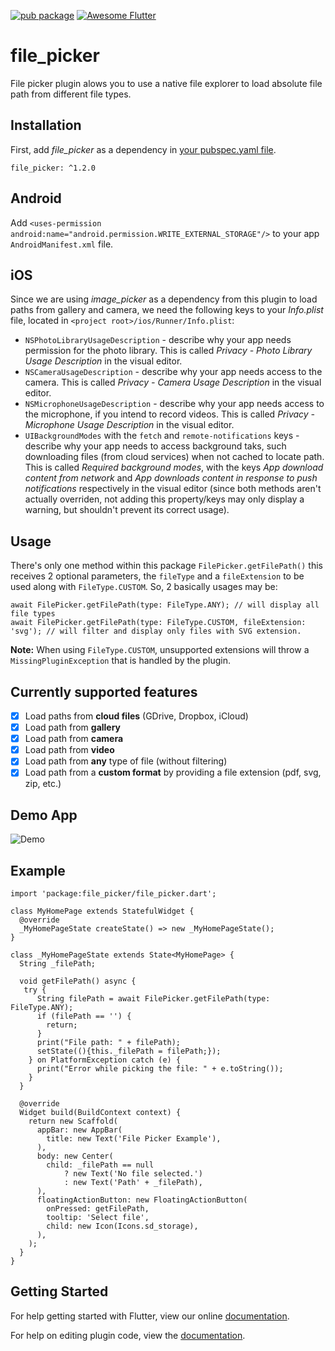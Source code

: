 [![pub package](https://img.shields.io/pub/v/file_picker.svg)](https://pub.dartlang.org/packages/file_picker)
[![Awesome Flutter](https://img.shields.io/badge/Awesome-Flutter-blue.svg?longCache=true&style=flat-square)](https://github.com/Solido/awesome-flutter)

# file_picker

File picker plugin alows you to use a native file explorer to load absolute file path from different file types.

## Installation

First, add  *file_picker*  as a dependency in [your pubspec.yaml file](https://flutter.io/platform-plugins/).

```
file_picker: ^1.2.0
```
## Android
Add `<uses-permission android:name="android.permission.WRITE_EXTERNAL_STORAGE"/>` to your app `AndroidManifest.xml` file.

## iOS
Since we are using *image_picker* as a dependency from this plugin to load paths from gallery and camera, we need the following keys to your _Info.plist_ file, located in `<project root>/ios/Runner/Info.plist`:

* `NSPhotoLibraryUsageDescription` - describe why your app needs permission for the photo library. This is called _Privacy - Photo Library Usage Description_ in the visual editor.
* `NSCameraUsageDescription` - describe why your app needs access to the camera. This is called _Privacy - Camera Usage Description_ in the visual editor.
* `NSMicrophoneUsageDescription` - describe why your app needs access to the microphone, if you intend to record videos. This is called _Privacy - Microphone Usage Description_ in the visual editor.
* `UIBackgroundModes` with the `fetch` and `remote-notifications` keys - describe why your app needs to access background taks, such downloading files (from cloud services) when not cached to locate path. This is called _Required background modes_, with the keys _App download content from network_ and _App downloads content in response to push notifications_ respectively in the visual editor (since both methods aren't actually overriden, not adding this property/keys may only display a warning, but shouldn't prevent its correct usage).

## Usage
There's only one method within this package
`FilePicker.getFilePath()`
this receives 2 optional parameters, the `fileType` and a `fileExtension` to be used along with `FileType.CUSTOM`. 
So, 2 basically usages may be:
```
await FilePicker.getFilePath(type: FileType.ANY); // will display all file types
await FilePicker.getFilePath(type: FileType.CUSTOM, fileExtension: 'svg'); // will filter and display only files with SVG extension.
```

**Note:** When using `FileType.CUSTOM`, unsupported extensions will throw a `MissingPluginException` that is handled by the plugin.

## Currently supported features
* [X] Load paths from **cloud files** (GDrive, Dropbox, iCloud)
* [X] Load path from **gallery**
* [X] Load path from **camera**
* [X] Load path from **video**
* [X] Load path from **any** type of file (without filtering)
* [X] Load path from a **custom format** by providing a file extension (pdf, svg, zip, etc.)

## Demo App

![Demo](https://github.com/miguelpruivo/plugins_flutter_file_picker/blob/master/example/example.gif)

## Example
```
import 'package:file_picker/file_picker.dart';

class MyHomePage extends StatefulWidget {
  @override
  _MyHomePageState createState() => new _MyHomePageState();
}

class _MyHomePageState extends State<MyHomePage> {
  String _filePath;

  void getFilePath() async {
   try {
      String filePath = await FilePicker.getFilePath(type: FileType.ANY);
      if (filePath == '') {
        return;
      }
      print("File path: " + filePath);
      setState((){this._filePath = filePath;});
    } on PlatformException catch (e) {
      print("Error while picking the file: " + e.toString());
    }
  }

  @override
  Widget build(BuildContext context) {
    return new Scaffold(
      appBar: new AppBar(
        title: new Text('File Picker Example'),
      ),
      body: new Center(
        child: _filePath == null
            ? new Text('No file selected.')
            : new Text('Path' + _filePath),
      ),
      floatingActionButton: new FloatingActionButton(
        onPressed: getFilePath,
        tooltip: 'Select file',
        child: new Icon(Icons.sd_storage),
      ),
    );
  }
}

```

## Getting Started

For help getting started with Flutter, view our online
[documentation](https://flutter.io/).

For help on editing plugin code, view the [documentation](https://flutter.io/platform-plugins/#edit-code).
